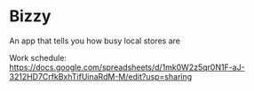 # Bizzy
An app that tells you how busy local stores are

Work schedule:
https://docs.google.com/spreadsheets/d/1mk0W2z5qr0N1F-aJ-3212HD7CrfkBxhTifUinaRdM-M/edit?usp=sharing
